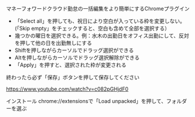 マネーフォワードクラウド勤怠の一括編集をより簡単にするChromeプラグイン

- 「Select all」を押しても、祝日により空白が入っている枠を変更しない。(「Skip empty」をチェックすると、空白も含めて全部を選択する）
- 幾つかの曜日を選択できる。例：水木の出勤日をオフィス出勤にして、反対を押して他の日を出勤無しにする
- Shiftを押しながらカーソルでドラッグ選択ができる
- Altを押しながらカーソルでドラッグ選択解除ができる
- 「Apply」を押すと、選択された枠が変更される

終わったら必ず「保存」ボタンを押して保存してください

https://www.youtube.com/watch?v=c082pGHjdF0

インストール
chrome://extensionsで「Load unpacked」を押して、フォルダーを選ぶ
